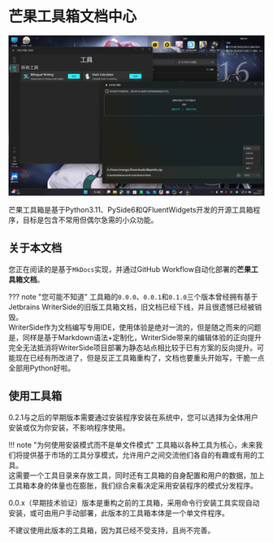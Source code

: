# 芒果工具箱文档中心

![预览图](images/FanTools_View_0.2.2.png)

芒果工具箱是基于Python3.11、PySide6和QFluentWidgets开发的开源工具箱程序，目标是包含不常用但偶尔急需的小众功能。

## 关于本文档

您正在阅读的是基于`MkDocs`实现，并通过GitHub Workflow自动化部署的**芒果工具箱文档**。

??? note "您可能不知道"
    工具箱的`0.0.0`、`0.0.1`和`0.1.0`三个版本曾经拥有基于Jetbrains WriterSide的旧版工具箱文档，旧文档已经下线，并且很遗憾已经被销毁。<br>
    WriterSide作为文档编写专用IDE，使用体验是绝对一流的，但是随之而来的问题是，同样是基于Markdown语法+定制化，WriterSide带来的编辑体验的正向提升完全无法抵消将WriterSide项目部署为静态站点相比较于已有方案的反向提升。可能现在已经有所改进了，但是反正工具箱重构了，文档也要重头开始写，干脆一点全部用Python好啦。

## 使用工具箱

0.2.1与之后的早期版本需要通过安装程序安装在系统中，您可以选择为全体用户安装或仅为你安装，不影响程序使用。

!!! note "为何使用安装模式而不是单文件模式"
    工具箱以各种工具为核心，未来我们将提供基于市场的工具分享模式，允许用户之间交流他们各自的有趣或有用的工具。<br>
    这需要一个工具目录来存放工具，同时还有工具箱的自身配置和用户的数据，加上工具箱本身的体量也在膨胀，我们综合来看决定采用安装程序的模式分发程序。

0.0.x（早期技术验证）版本是重构之前的工具箱，采用命令行安装工具实现自动安装，或可由用户手动部署，此版本的工具箱本体是一个单文件程序。

不建议使用此版本的工具箱，因为其已经不受支持，且尚不完善。